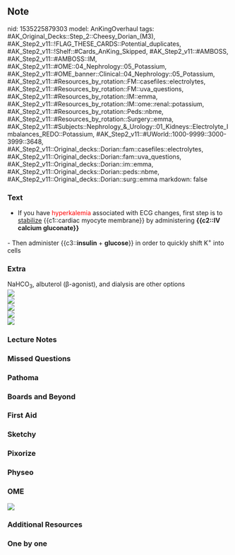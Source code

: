 ## Note
nid: 1535225879303
model: AnKingOverhaul
tags: #AK_Original_Decks::Step_2::Cheesy_Dorian_(M3), #AK_Step2_v11::!FLAG_THESE_CARDS::Potential_duplicates, #AK_Step2_v11::!Shelf::#Cards_AnKing_Skipped, #AK_Step2_v11::#AMBOSS, #AK_Step2_v11::#AMBOSS::IM, #AK_Step2_v11::#OME::04_Nephrology::05_Potassium, #AK_Step2_v11::#OME_banner::Clinical::04_Nephrology::05_Potassium, #AK_Step2_v11::#Resources_by_rotation::FM::casefiles::electrolytes, #AK_Step2_v11::#Resources_by_rotation::FM::uva_questions, #AK_Step2_v11::#Resources_by_rotation::IM::emma, #AK_Step2_v11::#Resources_by_rotation::IM::ome::renal::potassium, #AK_Step2_v11::#Resources_by_rotation::Peds::nbme, #AK_Step2_v11::#Resources_by_rotation::Surgery::emma, #AK_Step2_v11::#Subjects::Nephrology_&_Urology::01_Kidneys::Electrolyte_Imbalances_REDO::Potassium, #AK_Step2_v11::#UWorld::1000-9999::3000-3999::3648, #AK_Step2_v11::Original_decks::Dorian::fam::casefiles::electrolytes, #AK_Step2_v11::Original_decks::Dorian::fam::uva_questions, #AK_Step2_v11::Original_decks::Dorian::im::emma, #AK_Step2_v11::Original_decks::Dorian::peds::nbme, #AK_Step2_v11::Original_decks::Dorian::surg::emma
markdown: false

### Text
- If you have <font color="#FF0000" style="">hyperkalemia</font>
associated with ECG changes, first step is to <u>stabilize</u>
{{c1::cardiac myocyte membrane}} by administering <b>{{c2::IV
calcium gluconate}}</b>
<div>
  - Then administer {{c3::<b>insulin</b> + <b>glucose</b>}} in
  order to quickly shift K<sup>+</sup> into cells
</div>

### Extra
<div>
  NaHCO<sub>3</sub>, albuterol (β-agonist), and dialysis are other
  options
</div><img src="paste-906981128798209.jpg">
<div>
  <b><img src="paste-2886407001473025.jpg"></b>
  <div>
    <div>
      <div>
        <div>
          <div>
            <i><img src="paste-2914843979939841.jpg"></i>
          </div>
        </div>
      </div>
    </div>
  </div>
  <div>
    <div>
      <div>
        <div>
          <i><span style="font-weight: bold;"><img src=
          "paste-252230544392552.jpg"></span></i>
        </div>
      </div>
    </div>
  </div>
  <div><img src="hyper.png"></div>
</div>

### Lecture Notes


### Missed Questions


### Pathoma


### Boards and Beyond


### First Aid


### Sketchy


### Pixorize


### Physeo


### OME
<div class="ome-widget">
  <a href=
  "https://onlinemeded.org/spa/nephrology/potassium/acquire?ref=anki">
  <img src="_OME_AnkiFlashcards_Lesson_2.png"></a>
</div>

### Additional Resources


### One by one

